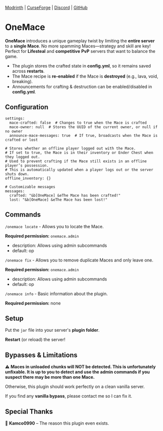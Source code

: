 [Modrinth](https://modrinth.com/plugin/onemace) | [CurseForge](https://curseforge.com/minecraft/bukkit-plugins/onemace) | [Discord](https://discordapp.com/users/555629040455909406) | [GitHub](https://github.com/mattwhyy/OneMace)
# OneMace
**OneMace** introduces a unique gameplay twist by limiting the **entire server** to a **single Mace**. No more spamming Maces—strategy and skill are key! Perfect for **Lifesteal** and **competitive** **PvP** servers that want to balance the game.

- The plugin stores the crafted state in **config.yml**, so it remains saved across **restarts**.
- The Mace recipe is **re-enabled** if the Mace is **destroyed** (e.g., lava, void, breaking).
- Announcements for crafting & destruction can be enabled/disabled in **config.yml**.

## Configuration
```
settings:
  mace-crafted: false  # Changes to true when the Mace is crafted
  mace-owner: null  # Stores the UUID of the current owner, or null if no owner
  announce-mace-messages: true  # If true, broadcasts when the Mace is crafted or lost

# Stores whether an offline player logged out with the Mace.
# If set to true, the Mace is in their inventory or Ender Chest when they logged out.
# Used to prevent crafting if the Mace still exists in an offline player’s possession.
# This is automatically updated when a player logs out or the server shuts down.
offline_inventory: {}

# Customizable messages
messages:
  crafted: "&b[OneMace] &eThe Mace has been crafted!"
  lost: "&b[OneMace] &eThe Mace has been lost!"
```
## Commands
```/onemace locate``` -
Allows you to locate the Mace.

**Required permission:** 
```onemace.admin```
- description: Allows using admin subcommands
- default: op

```/onemace fix``` -
Allows you to remove duplicate Maces and only leave one.

**Required permission:** 
```onemace.admin```
- description: Allows using admin subcommands
- default: op

```/onemace info``` -
Basic information about the plugin.

**Required permission:** 
none

## Setup
Put the ```jar``` file into your server's **plugin folder**.

**Restart** (or reload) the server!

## Bypasses & Limitations
⚠️ **Maces in unloaded chunks will NOT be detected. This is unfortunately unfixable. It is up to you to detect and use the admin commands if you suspect there may be more than one Mace.**

Otherwise, this plugin should work perfectly on a clean vanilla server.

If you find any **vanilla bypass**, please contact me so I can fix it.


## Special Thanks
💙 **Kamco0990** – The reason this plugin even exists.
